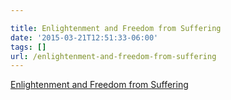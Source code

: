 ```yaml
---

title: Enlightenment and Freedom from Suffering
date: '2015-03-21T12:51:33-06:00'
tags: []
url: /enlightenment-and-freedom-from-suffering
---
```

<a href="http://hardcorezen.info/enlightenment-and-freedom-from-suffering/3403">Enlightenment and Freedom from Suffering</a><br/>
